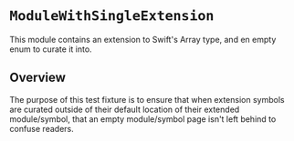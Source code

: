 # ``ModuleWithSingleExtension``

This module contains an extension to Swift's Array type, and en empty enum to curate it into.

## Overview

The purpose of this test fixture is to ensure that when extension symbols are curated outside of
their default location of their extended module/symbol, that an empty module/symbol page isn't left
behind to confuse readers.

<!-- Copyright (c) 2023 Apple Inc and the Swift Project authors. All Rights Reserved. -->
